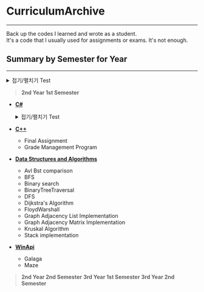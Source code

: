 # CurriculumArchive
---------------------------------------
 Back up the codes I learned and wrote as a student.  
 It's a code that I usually used for assignments or exams. It's not enough.

## Summary by Semester for Year
-------------

<details>
<summary>접기/펼치기 Test </summary>
aaaaaaaa
</details>


 > **2nd Year 1st Semester**
* **[C#][c#link]**  
    <details>
    <summary>접기/펼치기 Test </summary>
    * IntVector
    * Omok
    * PlantsVsZombies
    * SlidingPuzzle
    * Tetris
    </details>


* **[C++][c++link]**
    * Final Assignment
    * Grade Management Program
* **[Data Structures and Algorithms][algorithmlink]**
    * Avl Bst comparison
    * BFS
    * Binary search
    * BinaryTreeTraversal
    * DFS
    * Dijkstra's Algorithm
    * FloydWarshall
    * Graph Adjacency List Implementation
    * Graph Adjacency Matrix Implementation
    * Kruskal Algorithm
    * Stack implementation
* **[WinApi][winapilnk]**
    * Galaga
    * Maze


> **2nd Year 2nd Semester**
> **3rd Year 1st Semester**
> **3rd Year 2nd Semester**

[c#link]: /2nd_Year_1st_Semester/C%23
[c++link]: /2nd_Year_1st_Semester/C%2B%2B
[algorithmlink]: /2nd_Year_1st_Semester/Data%20Structures%20and%20Algorithms
[winapilnk]: /2nd_Year_1st_Semester/WinApi
